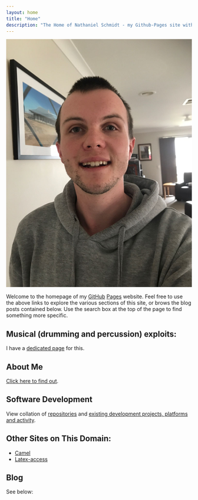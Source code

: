 ```yaml
---
layout: home
title: "Home"
description: "The Home of Nathaniel Schmidt - my Github-Pages site with blog, software projects and activity, affiliations, as well as some general info about some other things of personal interest."
---
```


![A picture of me](/assets/images/selfi.jpg)

Welcome to the homepage of my [GitHub](http://github.com) [Pages](http://github.io) website.  Feel free to use the above links to explore the various sections of this site, or brows the blog posts contained below.  Use the search box at the top of the page to find something more specific.

## Musical (drumming and percussion) exploits:
I have a [dedicated page](/percussio/) for this.

## About Me
[Click here to find out](/about/).

## Software Development
View collation of [repositories](/repos/) and [existing development projects, platforms and activity](/dev/).

## Other Sites on This Domain:
* [Camel](/camel/)
* [Latex-access](/latex-access.github.io/)

## Blog
See below:
